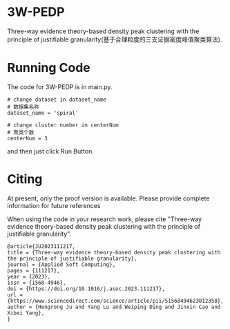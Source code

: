 # 3W-PEDP
Three-way evidence theory-based density peak clustering with the principle of justifiable granularity(基于合理粒度的三支证据密度峰值聚类算法).
# Running Code
The code for 3W-PEDP is in main.py.
````
# change dataset in dataset_name
# 数据集名称
dataset_name = 'spiral'

# change cluster number in centerNum
# 聚类个数
centerNum = 3
````

and then just click Run Button.

# Citing
At present, only the proof version is available. Please provide complete information for future references

When using the code in your research work, please cite "Three-way evidence theory-based density peak clustering with the principle of justifiable granularity".
````
@article{JU2023111217,
title = {Three-way evidence theory-based density peak clustering with the principle of justifiable granularity},
journal = {Applied Soft Computing},
pages = {111217},
year = {2023},
issn = {1568-4946},
doi = {https://doi.org/10.1016/j.asoc.2023.111217},
url = {https://www.sciencedirect.com/science/article/pii/S1568494623012358},
author = {Hengrong Ju and Yang Lu and Weiping Ding and Jinxin Cao and Xibei Yang},
}
````
